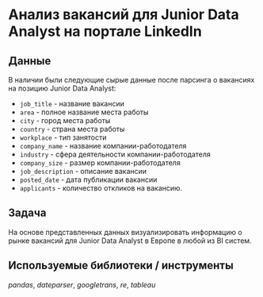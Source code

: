 # Анализ вакансий для Junior Data Analyst на портале LinkedIn


## Данные

В наличии были следующие сырые данные после парсинга о вакансиях на позицию Junior Data Analyst:
- `job_title` - название вакансии
- `area` - полное название места работы
- `city` - город места работы
- `country` - страна места работы
- `workplace` - тип занятости
- `company_name` - название компании-работодателя
- `industry` - сфера деятельности компании-работодателя
- `company_size` - размер компании-работодателя
- `job_description` - описание вакансии
- `posted_date` - дата публикации вакансии
- `applicants` - количество откликов на вакансию.

## Задача

На основе представленных данных визуализировать информацию о рынке вакансий для Junior Data Analyst в Европе в любой из BI систем.

## Используемые библиотеки / инструменты
*pandas*, *dateparser*, *googletrans*, *re*, *tableau*

